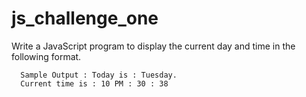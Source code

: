# js_challenge_one

Write a JavaScript program to display the current day and time in the following format.


      Sample Output : Today is : Tuesday.
      Current time is : 10 PM : 30 : 38
